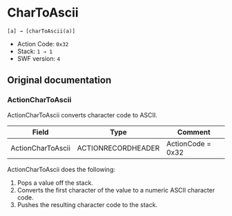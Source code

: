# CharToAscii

```
[a] → [charToAscii(a)]
```

- Action Code: `0x32`
- Stack: `1 → 1`
- SWF version: `4`

## Original documentation

### ActionCharToAscii

ActionCharToAscii converts character code to ASCII.

| Field             | Type               | Comment           |
|-------------------|--------------------|-------------------|
| ActionCharToAscii | ACTIONRECORDHEADER | ActionCode = 0x32 |

ActionCharToAscii does the following:
1. Pops a value off the stack.
2. Converts the first character of the value to a numeric ASCII character code.
3. Pushes the resulting character code to the stack.
